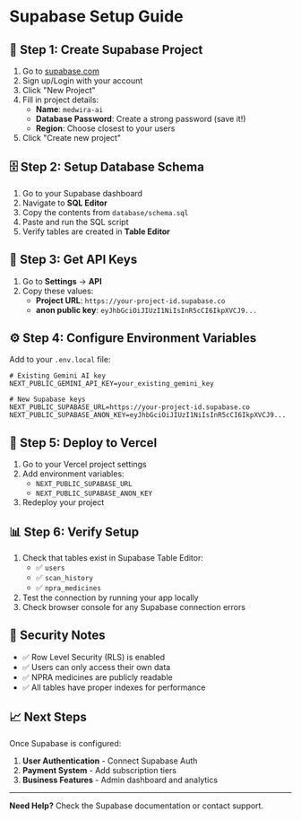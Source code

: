 # Supabase Setup Guide

## 🚀 Step 1: Create Supabase Project

1. Go to [supabase.com](https://supabase.com)
2. Sign up/Login with your account
3. Click "New Project"
4. Fill in project details:
   - **Name**: `medwira-ai`
   - **Database Password**: Create a strong password (save it!)
   - **Region**: Choose closest to your users
5. Click "Create new project"

## 🗄️ Step 2: Setup Database Schema

1. Go to your Supabase dashboard
2. Navigate to **SQL Editor**
3. Copy the contents from `database/schema.sql`
4. Paste and run the SQL script
5. Verify tables are created in **Table Editor**

## 🔑 Step 3: Get API Keys

1. Go to **Settings** → **API**
2. Copy these values:
   - **Project URL**: `https://your-project-id.supabase.co`
   - **anon public key**: `eyJhbGciOiJIUzI1NiIsInR5cCI6IkpXVCJ9...`

## ⚙️ Step 4: Configure Environment Variables

Add to your `.env.local` file:

```env
# Existing Gemini AI key
NEXT_PUBLIC_GEMINI_API_KEY=your_existing_gemini_key

# New Supabase keys
NEXT_PUBLIC_SUPABASE_URL=https://your-project-id.supabase.co
NEXT_PUBLIC_SUPABASE_ANON_KEY=eyJhbGciOiJIUzI1NiIsInR5cCI6IkpXVCJ9...
```

## 🚀 Step 5: Deploy to Vercel

1. Go to your Vercel project settings
2. Add environment variables:
   - `NEXT_PUBLIC_SUPABASE_URL`
   - `NEXT_PUBLIC_SUPABASE_ANON_KEY`
3. Redeploy your project

## 📊 Step 6: Verify Setup

1. Check that tables exist in Supabase Table Editor:
   - ✅ `users`
   - ✅ `scan_history` 
   - ✅ `npra_medicines`
2. Test the connection by running your app locally
3. Check browser console for any Supabase connection errors

## 🔐 Security Notes

- ✅ Row Level Security (RLS) is enabled
- ✅ Users can only access their own data
- ✅ NPRA medicines are publicly readable
- ✅ All tables have proper indexes for performance

## 📈 Next Steps

Once Supabase is configured:
1. **User Authentication** - Connect Supabase Auth
2. **Payment System** - Add subscription tiers
3. **Business Features** - Admin dashboard and analytics

---

**Need Help?** Check the Supabase documentation or contact support.
